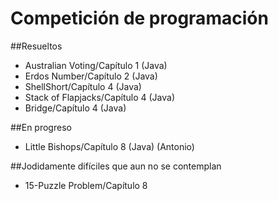 # Competición de programación
##Resueltos
- Australian Voting/Capítulo 1 (Java) 
- Erdos Number/Capítulo 2 (Java)
- ShellShort/Capítulo 4 (Java)
- Stack of Flapjacks/Capítulo 4 (Java)
- Bridge/Capítulo 4 (Java)

##En progreso
- Little Bishops/Capítulo 8 (Java) (Antonio)

##Jodidamente difíciles que aun no se contemplan
- 15-Puzzle Problem/Capítulo 8
